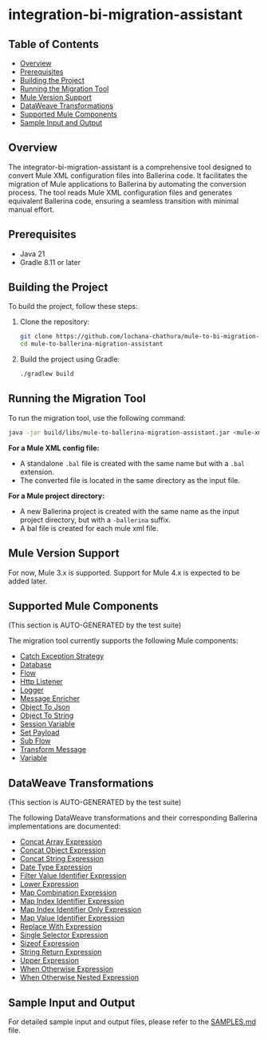 # integration-bi-migration-assistant

## Table of Contents
- [Overview](#overview)
- [Prerequisites](#prerequisites)
- [Building the Project](#building-the-project)
- [Running the Migration Tool](#running-the-migration-tool)
- [Mule Version Support](#mule-version-support)
- [DataWeave Transformations](#dataweave-transformations)
- [Supported Mule Components](#supported-mule-components)
- [Sample Input and Output](#sample-input-and-output)

## Overview
The integrator-bi-migration-assistant is a comprehensive tool designed to convert Mule XML configuration files into Ballerina code. It facilitates the migration of Mule applications to Ballerina by automating the conversion process. The tool reads Mule XML configuration files and generates equivalent Ballerina code, ensuring a seamless transition with minimal manual effort.

## Prerequisites
- Java 21
- Gradle 8.11 or later

## Building the Project
To build the project, follow these steps:

1. Clone the repository:
    ```sh
    git clone https://github.com/lochana-chathura/mule-to-bi-migration-assistant.git
    cd mule-to-ballerina-migration-assistant
    ```

2. Build the project using Gradle:
    ```sh
    ./gradlew build
    ```

## Running the Migration Tool
To run the migration tool, use the following command:

```sh
java -jar build/libs/mule-to-ballerina-migration-assistant.jar <mule-xml-config-file-or-project-directory>
```

**For a Mule XML config file:**
- A standalone `.bal` file is created with the same name but with a `.bal` extension.
- The converted file is located in the same directory as the input file.

**For a Mule project directory:**
- A new Ballerina project is created with the same name as the input project directory, but with a `-ballerina` suffix.
- A bal file is created for each mule xml file.

## Mule Version Support
For now, Mule 3.x is supported. Support for Mule 4.x is expected to be added later.

## Supported Mule Components
(This section is AUTO-GENERATED by the test suite)

The migration tool currently supports the following Mule components:

- [Catch Exception Strategy](SAMPLES.md#catch-exception-strategy)
- [Database](SAMPLES.md#database)
- [Flow](SAMPLES.md#flow)
- [Http Listener](SAMPLES.md#http-listener)
- [Logger](SAMPLES.md#logger)
- [Message Enricher](SAMPLES.md#message-enricher)
- [Object To Json](SAMPLES.md#object-to-json)
- [Object To String](SAMPLES.md#object-to-string)
- [Session Variable](SAMPLES.md#session-variable)
- [Set Payload](SAMPLES.md#set-payload)
- [Sub Flow](SAMPLES.md#sub-flow)
- [Transform Message](SAMPLES.md#transform-message)
- [Variable](SAMPLES.md#variable)

## DataWeave Transformations
(This section is AUTO-GENERATED by the test suite)

The following DataWeave transformations and their corresponding Ballerina implementations are documented:

- [Concat Array Expression](Dataweave_samples.md#concat-array-expression)
- [Concat Object Expression](Dataweave_samples.md#concat-object-expression)
- [Concat String Expression](Dataweave_samples.md#concat-string-expression)
- [Date Type Expression](Dataweave_samples.md#date-type-expression)
- [Filter Value Identifier Expression](Dataweave_samples.md#filter-value-identifier-expression)
- [Lower Expression](Dataweave_samples.md#lower-expression)
- [Map Combination Expression](Dataweave_samples.md#map-combination-expression)
- [Map Index Identifier Expression](Dataweave_samples.md#map-index-identifier-expression)
- [Map Index Identifier Only Expression](Dataweave_samples.md#map-index-identifier-only-expression)
- [Map Value Identifier Expression](Dataweave_samples.md#map-value-identifier-expression)
- [Replace With Expression](Dataweave_samples.md#replace-with-expression)
- [Single Selector Expression](Dataweave_samples.md#single-selector-expression)
- [Sizeof Expression](Dataweave_samples.md#sizeof-expression)
- [String Return Expression](Dataweave_samples.md#string-return-expression)
- [Upper Expression](Dataweave_samples.md#upper-expression)
- [When Otherwise Expression](Dataweave_samples.md#when-otherwise-expression)
- [When Otherwise Nested Expression](Dataweave_samples.md#when-otherwise-nested-expression)

## Sample Input and Output

For detailed sample input and output files, please refer to the [SAMPLES.md](SAMPLES.md) file.

